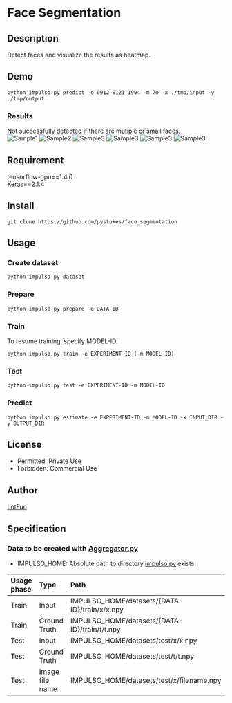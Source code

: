 # __Face Segmentation__

## Description
Detect faces and visualize the results as heatmap.

## Demo
```
python impulso.py predict -e 0912-0121-1904 -m 70 -x ./tmp/input -y ./tmp/output
```

### Results
Not successfully detected if there are mutiple or small faces.  
![Sample1](https://github.com/pystokes/face_segmentation/blob/tmp/output/hamabe_minami_1.jpg)
![Sample2](https://github.com/pystokes/face_segmentation/blob/tmp/output/hamabe_minami_2.jpg)
![Sample3](https://github.com/pystokes/face_segmentation/blob/tmp/output/hamabe_minami_3.jpg)
![Sample3](https://github.com/pystokes/face_segmentation/blob/tmp/output/hamabe_minami_4.jpg)
![Sample3](https://github.com/pystokes/face_segmentation/blob/tmp/output/hamabe_minami_5.jpg)
![Sample3](https://github.com/pystokes/face_segmentation/blob/tmp/output/hamabe_minami_6.jpg)

## Requirement
tensorflow-gpu==1.4.0  
Keras==2.1.4  

## Install
```
git clone https://github.com/pystokes/face_segmentation
```

## Usage
### Create dataset
```
python impulso.py dataset
```

### Prepare
```
python impulso.py prepare -d DATA-ID
```

### Train
To resume training, specify MODEL-ID.
```
python impulso.py train -e EXPERIMENT-ID [-m MODEL-ID]
```

### Test
```
python impulso.py test -e EXPERIMENT-ID -m MODEL-ID
```

### Predict
```
python impulso.py estimate -e EXPERIMENT-ID -m MODEL-ID -x INPUT_DIR -y OUTPUT_DIR
```

## License
- Permitted: Private Use  
- Forbidden: Commercial Use  

## Author
[LotFun](https://github.com/pystokes)

## Specification
### Data to be created with [Aggregator.py](https://github.com/pystokes/face_segmentation/blob/master/src/Aggregator.py)
- IMPULSO_HOME: Absolute path to directory [impulso.py](https://github.com/pystokes/face_segmentation/blob/master/impulso.py) exists

|Usage phase|Type|Path|
|:---|:---|:---|
|Train|Input|IMPULSO_HOME/datasets/{DATA-ID}/train/x/x.npy
|Train|Ground Truth|IMPULSO_HOME/datasets/{DATA-ID}/train/t/t.npy
|Test|Input|IMPULSO_HOME/datasets/test/x/x.npy
|Test|Ground Truth|IMPULSO_HOME/datasets/test/t/t.npy
|Test|Image file name|IMPULSO_HOME/datasets/test/x/filename.npy
